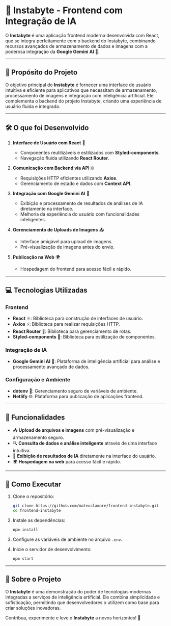 
# 📸 Instabyte - Frontend com Integração de IA

O **Instabyte** é uma aplicação frontend moderna desenvolvida com React, que se integra perfeitamente com o backend do Instabyte, combinando recursos avançados de armazenamento de dados e imagens com a poderosa integração da **Google Gemini AI** 🤖.

---

## 🎯 Propósito do Projeto

O objetivo principal do **Instabyte** é fornecer uma interface de usuário intuitiva e eficiente para aplicativos que necessitam de armazenamento, processamento de imagens e integração com inteligência artificial. Ele complementa o backend do projeto Instabyte, criando uma experiência de usuário fluida e integrada.

---

## 🛠️ O que foi Desenvolvido

1. **Interface de Usuário com React** 🌟  
   - Componentes reutilizáveis e estilizados com **Styled-components**.
   - Navegação fluida utilizando **React Router**.

2. **Comunicação com Backend via API** 🌐  
   - Requisições HTTP eficientes utilizando **Axios**.
   - Gerenciamento de estado e dados com **Context API**.

3. **Integração com Google Gemini AI** 🤖  
   - Exibição e processamento de resultados de análises de IA diretamente na interface.
   - Melhoria da experiência do usuário com funcionalidades inteligentes.

4. **Gerenciamento de Uploads de Imagens** 📤  
   - Interface amigável para upload de imagens.
   - Pré-visualização de imagens antes do envio.

5. **Publicação na Web** 🌍  
   - Hospedagem do frontend para acesso fácil e rápido.

---

## 💻 Tecnologias Utilizadas

### Frontend
- **React** ⚛️: Biblioteca para construção de interfaces de usuário.
- **Axios** ⚡: Biblioteca para realizar requisições HTTP.
- **React Router** 🚦: Biblioteca para gerenciamento de rotas.
- **Styled-components** 💅: Biblioteca para estilização de componentes.

### Integração de IA
- **Google Gemini AI** 🤖: Plataforma de inteligência artificial para análise e processamento avançado de dados.

### Configuração e Ambiente
- **dotenv** 🔐: Gerenciamento seguro de variáveis de ambiente.
- **Netlify** 🌐: Plataforma para publicação de aplicações frontend.

---

## 🚀 Funcionalidades

- 📥 **Upload de arquivos e imagens** com pré-visualização e armazenamento seguro.
- 🔍 **Consulta de dados e análise inteligente** através de uma interface intuitiva.
- 🤖 **Exibição de resultados de IA** diretamente na interface do usuário.
- 🌍 **Hospedagem na web** para acesso fácil e rápido.

---

## 🔧 Como Executar

1. Clone o repositório:
   ```bash
   git clone https://github.com/mateuslamare/frontend-instabyte.git
   cd frontend-instabyte
   ```

2. Instale as dependências:
   ```bash
   npm install
   ```

3. Configure as variáveis de ambiente no arquivo `.env`.

4. Inicie o servidor de desenvolvimento:
   ```bash
   npm start
   ```

---

## 🌟 Sobre o Projeto

O **Instabyte** é uma demonstração do poder de tecnologias modernas integradas a serviços de inteligência artificial. Ele combina simplicidade e sofisticação, permitindo que desenvolvedores o utilizem como base para criar soluções inovadoras.

Contribua, experimente e leve o **Instabyte** a novos horizontes! 🚀
